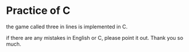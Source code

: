 # Practice of C
the game called three in lines is implemented in C.



if there are any mistakes in English or C, please point it out. Thank you so much.
